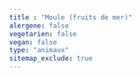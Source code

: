 ```yaml
---
title : "Moule (fruits de mer)"
alergene: false
vegetarien: false
vegan: false
type: "animaux"
sitemap_exclude: true
--- 
```

